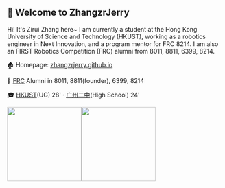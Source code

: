 ## 🙋 Welcome to ZhangzrJerry

Hi! It's Zirui Zhang here~ I am currently a student at the Hong Kong University of Science and Technology (HKUST), working as a robotics engineer in Next Innovation, and a program mentor for FRC 8214. I am also an FIRST Robotics Competition (FRC) alumni from 8011, 8811, 6399, 8214.

🏠 Homepage: [zhangzrjerry.github.io](https://zhangzrjerry.github.io)

🧭 [FRC](https://www.firstinspires.org/robotics/frc) Alumni in 8011, 8811(founder), 6399, 8214

🎓 [HKUST](https://hkust.edu.hk/)(UG) 28' · [广州二中](https://www.gdgzez.com.cn/)(High School) 24'

<a href="https://zhangzrjerry.github.io"><img height="173px" src="https://github-readme-stats.vercel.app/api?username=zhangzrjerry&count_private=true&show_icons=true" /><!-- wi*quL3fcV --><img height="173px" src="https://github-readme-stats.vercel.app/api/top-langs/?username=zhangzrjerry&layout=compact" /></a>
